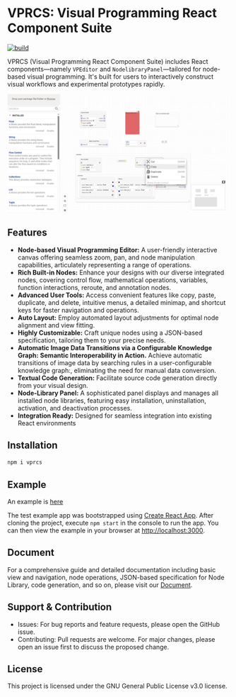 # VPRCS: Visual Programming React Component Suite

[![build](https://github.com/Max-ChenFei/Visual-Programming-React-Component-Suite/actions/workflows/build.yml/badge.svg?branch=main)](https://github.com/Max-ChenFei/Visual-Programming-React-Component-Suite/actions/workflows/build.yml)

VPRCS (Visual Programming React Component Suite) includes React components—namely `VPEditor` and `NodelibraryPanel`—tailored for node-based visual programming. It's built for users to interactively construct visual workflows and experimental prototypes rapidly.

![image-20230823172210509](./doc/screenshots/VPRCS.jpg)

## Features

* **Node-based Visual Programming Editor:** A user-friendly interactive canvas offering seamless zoom, pan, and node manipulation capabilities, articulately representing a range of operations.
* **Rich Built-in Nodes:** Enhance your designs with our diverse integrated nodes, covering control flow, mathematical operations, variables, function interactions, reroute, and annotation nodes.
* **Advanced User Tools:** Access convenient features like copy, paste, duplicate, and delete, intuitive menus, a detailed minimap, and shortcut keys for faster navigation and operations.
* **Auto Layout:** Employ automated layout adjustments for optimal node alignment and view fitting.
* **Highly Customizable:** Craft unique nodes using a JSON-based specification, tailoring them to your precise needs.
* **Automatic Image Data Transitions via a Configurable Knowledge Graph:** **Semantic Interoperability in Action.** Achieve automatic transitions of image data by searching rules in a user-configurable knowledge graph:, eliminating the need for manual data conversion.
* **Textual Code Generation:** Facilitate source code generation directly from your visual design.
* **Node-Library Panel:** A sophisticated panel displays and manages all installed node libraries, featuring easy installation, uninstallation, activation, and deactivation processes.
* **Integration Ready:** Designed for seamless integration into existing React environments

## Installation

```python
npm i vprcs
```

## Example

An example is [here](https://github.com/Max-ChenFei/Visual-Programming-React-Component-Suite/blob/main/src/index.tsx)

The test example app was bootstrapped using [Create React App](https://github.com/facebook/create-react-app). After cloning the project, execute `npm start` in the console to run the app. You can then view the example in your browser at [http://localhost:3000](http://localhost:3000/).

## Document

For a comprehensive guide and detailed documentation including basic view and navigation, node operations, JSON-based specification for Node Library, code generation, and so on, please visit our [Document](./doc/Document.md).

## Support & Contribution

- Issues: For bug reports and feature requests, please open the GitHub issue.
- Contributing: Pull requests are welcome. For major changes, please open an issue first to discuss the proposed change.

## License

This project is licensed under the GNU General Public License v3.0 license.
